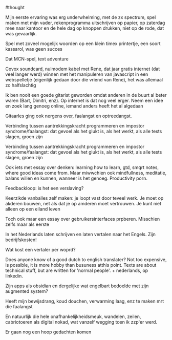 #thought 

Mijn eerste ervaring was erg underwhelming, met de zx spectrum, spel maken met mijn vader, rekenprogramma uitschrijven op papier, op zaterdag mee naar kantoor en de hele dag op knoppen drukken, niet op de rode, dat was gevaarlijk.

Spel met zoveel mogelijk woorden op een klein timex printertje, een soort kassarol, was geen succes

Dat MCN-spel, text adventure

Covox soundcard, nulmodem kabel met Rene, dat jaar gratis internet (dat veel langer werd) winnen met het manipuleren van javascript in een webspelletje (eigenlijk gedaan door die vriend van Rene), het was allemaal zo halfslachtig

Ik ben nooit een goede gitarist geworden omdat anderen in de buurt al beter waren (Bart, Dimitri, enz). Op internet is dat nog veel erger. Neem een idee en zoek lang genoeg online, iemand anders heeft het al algedaan

Gitaarles ging ook nergens over, faalangst en optreedangst.

Verbinding tussen aantrekkingskracht programmeren en impostor syndrome/faalangst: dat gevoel als het glukt is, als het werkt, als alle tests slagen, groen zijn

Verbinding tussen aantrekkingskracht programmeren en impostor syndrome/faalangst: dat gevoel als het glukt is, als het werkt, als alle tests slagen, groen zijn

Ook iets met essay over denken: learning how to learn, gtd, smqrt notes, where good ideas come from. Maar miwwchien ook mindfullness, meditatie, balans willen en kunnen, wanneer is het genoeg. Productivity porn.

Feedbackloop: is het een verslaving?

Keerzikde vanballes zelf maken: je loopt vast door teveel werk. Je moet op akderen bouwen, net als dat je op amderen moet vertrouwen. Je kunt niet alleen op een eiland leven


Toch ook maar een essay over gebruikersinterfaces prpberen. Misschien zelfs maar als eerste

In het Nederlands laten schrijven en laten vertalen naar het Engels. Zijn bedrijfskosten!

Wat kost een vertaler per woprd?

Does anyone know of a good dutch to english translater? Not too expensive, is possible, it is more hobby than busuness atthis point. Texts are about technical stuff, but are written for 'normal people'. + nederlands, op linkedin.


Zijn apps als obsidian en dergelijke wat engelbart bedoelde met zijn augmented system?

Heeft mijn bewijsdrang, koud douchen, verwarming laag, enz te maken mrt die faalangst

En natuurlijk die hele onafhankelijkheidsmeuk, wandelen, zeilen, cabriotoeren als digital nokad, wat vanzelf wegging toen ik zzp'er werd.

Er gaan nog een hoop gedachten komen